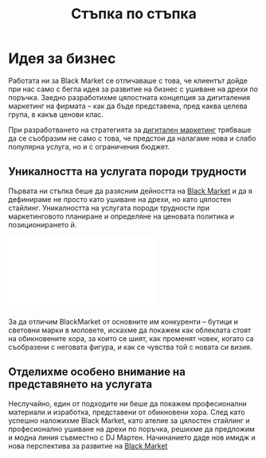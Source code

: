 ﻿---
layout: post
order: 0
rel: /about/blackmarket/marketing
service: /services/marketing
project: /portfolio/blackmarket
header: compact
display: summary banner
title: Стъпка по стъпка
description: Заедно разработихме цялостната концепция за дигитален маркетинг на фирмата и нейното промотиране – как да бъде представена, пред каква целева група, в какъв ценови клас.
image: /business/blackmarket/marketing.jpg
summary: Работата ни по проекта се отличаваше с това, че клиентът дойде при нас само с бегла идея за развитие на бизнес с ушиване на дрехи по поръчка. Заедно разработихме цялостната концепция за дигитален маркетинг на фирмата и нейното промотиране – как да бъде представена, пред каква целева група, в какъв ценови клас. След като успешно наложихме BlackMarket като ателие за цялостен стайлинг и професионално ушиване на дрехи по поръчка, решихме да предложим и самостоятелна модна линия.
featured: true
featuredOrder: 12
---
# Идея за бизнес
Работата ни за Black Market се отличаваше с това, че клиентът дойде при нас само с бегла идея за развитие на бизнес с ушиване на дрехи по поръчка. Заедно разработихме цялостната концепция за дигиталения маркетинг на фирмата – как да бъде представена, пред каква целева група, в какъв ценови клас. 

При разработването на стратегията за [дигитален маркетинг](./../../маркетинг/дигитална-маркетинг-стратегия.html) трябваше да се съобразим не само с това, че предстои да налагаме нова и слабо популярна услуга, но и с ограничения бюджет.

## Уникалността на услугата породи трудности
Първата ни стъпка беше да разясним дейността на [Black Market](http://blackmarket.bg/) и да я дефинираме не просто като ушиване на дрехи, но като цялостен стайлинг. Уникалността на услугата породи трудности при маркетинговото планиране и определяне на ценовата политика и позиционирането й. 

<iframe  data-aspect="0.5625" src="//www.youtube.com/embed/BFddljhQOYo?rel=0" frameborder="0" allowfullscreen></iframe>

За да отличим BlackMarket от основните им конкуренти – бутици и световни марки в моловете, искахме да покажем как облеклата стоят на обикновените хора, за които се шият, как променят човек, когато са съобразени с неговата фигура, и как се чувства той с новата си визия. 

## Отделихме особено внимание на представянето на услугата
Неслучайно, един от подходите ни беше да покажем професионални материали и изработка, представени от обикновени хора.
След като успешно наложихме Black Market, като ателие за цялостен стайлинг и професионално ушиване на дрехи по поръчка, решихме да предложим и модна линия съвместно с DJ Мартен. Начинанието даде нов имидж и нова перспектива за развитие на [Black Market](http://blackmarket.bg/)